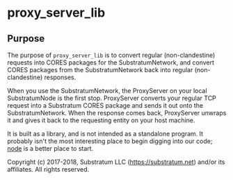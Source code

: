 # proxy_server_lib

## Purpose
The purpose of `proxy_server_lib` is to convert regular (non-clandestine) requests into CORES packages for the SubstratumNetwork,
and convert CORES packages from the SubstratumNetwork back into regular (non-clandestine) responses.

When you use the SubstratumNetwork, the ProxyServer on your local SubstratumNode is the first stop.
ProxyServer converts your regular TCP request into a Substratum CORES package and sends it out onto the SubstratumNetwork.
When the response comes back, ProxyServer unwraps it and gives it back to the requesting entity on your host machine.

It is built as a library, and is not intended as a standalone program.
It probably isn't the most interesting place to begin digging into our code;
[node](https://github.com/SubstratumNetwork/substratum_node/tree/master/node)
is a better place to start.


Copyright (c) 2017-2018, Substratum LLC (https://substratum.net) and/or its affiliates. All rights reserved.
